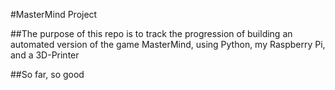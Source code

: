 #MasterMind Project

##The purpose of this repo is to track the progression of building an automated version of the game MasterMind, using Python, my Raspberry Pi, and a 3D-Printer

##So far, so good
